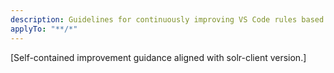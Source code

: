 ```yaml
---
description: Guidelines for continuously improving VS Code rules based on emerging code patterns and best practices.
applyTo: "**/*"
---
```


[Self-contained improvement guidance aligned with solr-client version.]
